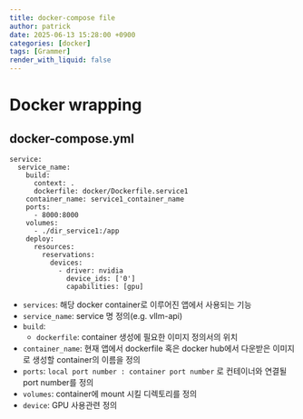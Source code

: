 ```yaml
---
title: docker-compose file
author: patrick
date: 2025-06-13 15:28:00 +0900
categories: [docker]
tags: [Grammer]
render_with_liquid: false
---
```


# Docker wrapping

## docker-compose.yml

```docker
service:
  service_name:
    build:
      context: .
      dockerfile: docker/Dockerfile.service1
    container_name: service1_container_name
    ports:
      - 8000:8000
    volumes:
      - ./dir_service1:/app
    deploy:
      resources:
        reservations:
          devices:
            - driver: nvidia
              device_ids: ['0']
              capabilities: [gpu]
```

- `services`: 해당 docker container로 이루어진 앱에서 사용되는 기능
- `service_name`: service 명 정의(e.g. vllm-api)
- `build`:
  - `dockerfile`: container 생성에 필요한 이미지 정의서의 위치
- `container_name`: 현재 앱에서 dockerfile 혹은 docker hub에서 다운받은 이미지로 생성할 container의 이름을 정의
- `ports`: `local port number : container port number` 로 컨테이너와 연결될 port number를 정의
- `volumes`: container에 mount 시킬 디렉토리를 정의
- `device`: GPU 사용관련 정의
